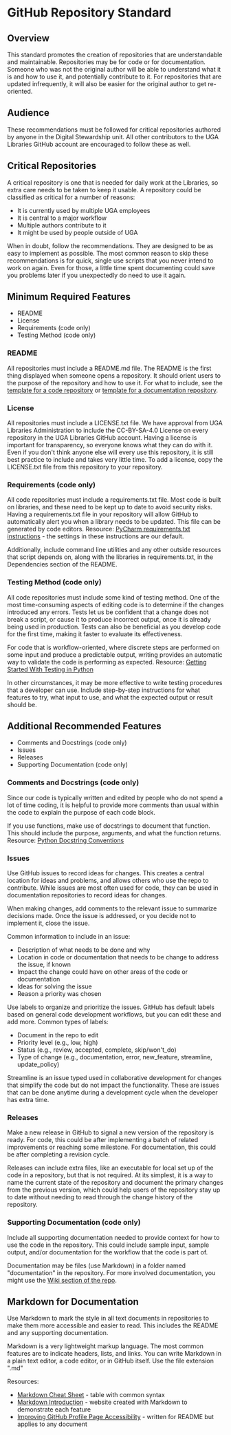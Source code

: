 # GitHub Repository Standard

## Overview

This standard promotes the creation of repositories that are understandable and maintainable.
Repositories may be for code or for documentation.
Someone who was not the original author will be able to understand what it is and how to use it, and potentially contribute to it.
For repositories that are updated infrequently, it will also be easier for the original author to get re-oriented.

## Audience

These recommendations must be followed for critical repositories authored by anyone in the Digital Stewardship unit.
All other contributors to the UGA Libraries GitHub account are encouraged to follow these as well.

## Critical Repositories

A critical repository is one that is needed for daily work at the Libraries, so extra care needs to be taken to keep it usable.
A repository could be classified as critical for a number of reasons:  

- It is currently used by multiple UGA employees
- It is central to a major workflow
- Multiple authors contribute to it
- It might be used by people outside of UGA  

When in doubt, follow the recommendations. They are designed to be as easy to implement as possible.
The most common reason to skip these recommendations is for quick, single use scripts that you never intend to work on again.
Even for those, a little time spent documenting could save you problems later if you unexpectedly do need to use it again.  

## Minimum Required Features

- README
- License
- Requirements (code only)
- Testing Method (code only)

### README

All repositories must include a README.md file. 
The README is the first thing displayed when someone opens a repository.
It should orient users to the purpose of the repository and how to use it.
For what to include, see the [template for a code repository](Code_README_Standard.md) or [template for a documentation repository](README_Template_Documentation.md).

### License

All repositories must include a LICENSE.txt file.
We have approval from UGA Libraries Administration to include the CC-BY-SA-4.0 License on every repository in the UGA Libraries GitHub account.
Having a license is important for transparency, so everyone knows what they can do with it.
Even if you don't think anyone else will every use this repository, it is still best practice to include and takes very little time.
To add a license, copy the LICENSE.txt file from this repository to your repository.

### Requirements (code only)

All code repositories must include a requirements.txt file.
Most code is built on libraries, and these need to be kept up to date to avoid security risks.
Having a requirements.txt file in your repository will allow GitHub to automatically alert you when a library needs to be updated. 
This file can be generated by code editors.
Resource: [PyCharm requirements.txt instructions](https://www.jetbrains.com/help/pycharm/managing-dependencies.html) - the settings in these instructions are our default.

Additionally, include command line utilities and any other outside resources that script depends on, along with the libraries in requirements.txt, in the Dependencies section of the README.

### Testing Method (code only)

All code repositories must include some kind of testing method.
One of the most time-consuming aspects of editing code is to determine if the changes introduced any errors.
Tests let us be confident that a change does not break a script, or cause it to produce incorrect output, once it is already being used in production.
Tests can also be beneficial as you develop code for the first time, making it faster to evaluate its effectiveness.  

For code that is workflow-oriented, where discrete steps are performed on some input and produce a predictable output, 
writing provides an automatic way to validate the code is performing as expected.
Resource: [Getting Started With Testing in Python](https://realpython.com/python-testing/)

In other circumstances, it may be more effective to write testing procedures that a developer can use. 
Include step-by-step instructions for what features to try, what input to use, and what the expected output or result should be.

## Additional Recommended Features

- Comments and Docstrings (code only)
- Issues
- Releases
- Supporting Documentation (code only)

### Comments and Docstrings (code only)

Since our code is typically written and edited by people who do not spend a lot of time coding,
it is helpful to provide more comments than usual within the code to explain the purpose of each code block.

If you use functions, make use of docstrings to document that function. 
This should include the purpose, arguments, and what the function returns. 
Resource: [Python Docstring Conventions](https://peps.python.org/pep-0257/)

### Issues

Use GitHub issues to record ideas for changes.
This creates a central location for ideas and problems, and allows others who use the repo to contribute.
While issues are most often used for code, they can be used in documentation repositories to record ideas for changes.  

When making changes, add comments to the relevant issue to summarize decisions made. 
Once the issue is addressed, or you decide not to implement it, close the issue.  

Common information to include in an issue:
- Description of what needs to be done and why
- Location in code or documentation that needs to be change to address the issue, if known
- Impact the change could have on other areas of the code or documentation
- Ideas for solving the issue
- Reason a priority was chosen  

Use labels to organize and prioritize the issues. 
GitHub has default labels based on general code development workflows, but you can edit these and add more.
Common types of labels:
- Document in the repo to edit
- Priority level (e.g., low, high)
- Status (e.g., review, accepted, complete, skip/won't_do)
- Type of change (e.g., documentation, error, new_feature, streamline, update_policy)

Streamline is an issue typed used in collaborative development for changes that simplify the code but do not impact the functionality.
These are issues that can be done anytime during a development cycle when the developer has extra time.

### Releases

Make a new release in GitHub to signal a new version of the repository is ready. 
For code, this could be after implementing a batch of related improvements or reaching some milestone. 
For documentation, this could be after completing a revision cycle.  

Releases can include extra files, like an executable for local set up of the code in a repository, but that is not required. 
At its simplest, it is a way to name the current state of the repository and document the primary changes from the previous version, 
which could help users of the repository stay up to date without needing to read through the change history of the repository.

### Supporting Documentation (code only)

Include all supporting documentation needed to provide context for how to use the code in the repository. 
This could include sample input, sample output, and/or documentation for the workflow that the code is part of.

Documentation may be files (use Markdown) in a folder named "documentation" in the repository.
For more involved documentation, you might use the [Wiki section of the repo](https://docs.github.com/en/communities/documenting-your-project-with-wikis/about-wikis).

## Markdown for Documentation

Use Markdown to mark the style in all text documents in repositories to make them more accessible and easier to read.
This includes the README and any supporting documentation.  

Markdown is a very lightweight markup language.
The most common features are to indicate headers, lists, and links.
You can write Markdown in a plain text editor, a code editor, or in GitHub itself.
Use the file extension ".md"  

Resources:
- [Markdown Cheat Sheet](https://www.markdownguide.org/cheat-sheet/) - table with common syntax
- [Markdown Introduction](https://daringfireball.net/projects/markdown/) - website created with Markdown to demonstrate each feature
- [Improving GitHub Profile Page Accessibility](https://github.blog/2023-10-26-5-tips-for-making-your-github-profile-page-accessible/) - written for README but applies to any document
